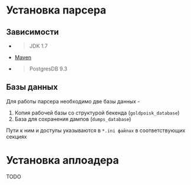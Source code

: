 # Установка парсера

## Зависимости

* > JDK 1.7
* [Maven](http://maven.apache.org/index.html)
* > PostgresDB 9.3

## Базы данных

Для работы парсера необходимо две базы данных -
1. Копия рабочей базы со структурой бекенда (`goldpoisk_database`)
2. База для сохранения дампов (`dumps_database`)

Пути к ним и доступы указываются в `*.ini файлах` в соответствующих секциях

# Установка аплоадера
TODO
